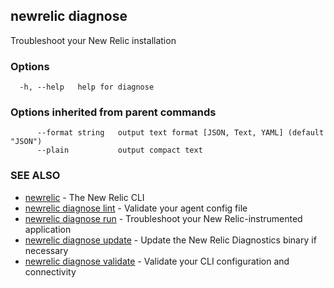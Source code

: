 ## newrelic diagnose

Troubleshoot your New Relic installation

### Options

```
  -h, --help   help for diagnose
```

### Options inherited from parent commands

```
      --format string   output text format [JSON, Text, YAML] (default "JSON")
      --plain           output compact text
```

### SEE ALSO

* [newrelic](newrelic.md)	 - The New Relic CLI
* [newrelic diagnose lint](newrelic_diagnose_lint.md)	 - Validate your agent config file
* [newrelic diagnose run](newrelic_diagnose_run.md)	 - Troubleshoot your New Relic-instrumented application
* [newrelic diagnose update](newrelic_diagnose_update.md)	 - Update the New Relic Diagnostics binary if necessary
* [newrelic diagnose validate](newrelic_diagnose_validate.md)	 - Validate your CLI configuration and connectivity

